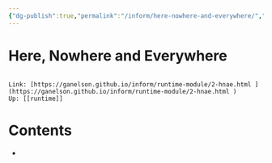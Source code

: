 ```yaml
---
{"dg-publish":true,"permalink":"/inform/here-nowhere-and-everywhere/","dgHomeLink":true,"dgPassFrontmatter":false}
---
```


# Here, Nowhere and Everywhere
```ad-info

Link: [https://ganelson.github.io/inform/runtime-module/2-hnae.html ](https://ganelson.github.io/inform/runtime-module/2-hnae.html )
Up: [[runtime]]
```

# Contents
- 